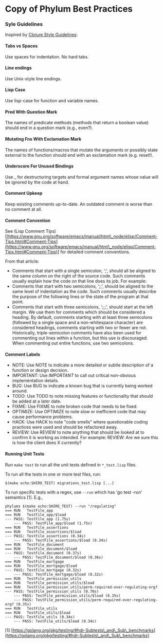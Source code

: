 # Copy of Phylum Best Practices

### Syle Guidelines

Inspired by [Clojure Style Guidelines](https://github.com/bbatsov/clojure-style-guide#lisp-case):

#### Tabs vs Spaces

Use spaces for indentation. No hard tabs.

#### Line endings

Use Unix-style line endings.

#### Lisp Case

Use lisp-case for function and variable names.

#### Pred With Question Mark

The names of predicate methods (methods that return a boolean value) should end in a question mark (e.g., even?).

#### Mutating Fns With Exclamation Mark

The names of functions/macros that mutate the arguments or possibly state external to the function should end with an exclamation mark (e.g. reset!).

#### Underscore For Unused Bindings

Use \_ for destructuring targets and formal argument names whose value will be ignored by the code at hand.

#### Comment Upkeep

Keep existing comments up-to-date. An outdated comment is worse than no comment at all.

#### Comment Convention

See (Lisp Comment Tips)\[[https://www.gnu.org/software/emacs/manual/html\_node/elisp/Comment-Tips.html#Comment-Tips](https://www.gnu.org/software/emacs/manual/html\_node/elisp/Comment-Tips.html#Comment-Tips)] for detailed comment conventions.

From that article:

* Comments that start with a single semicolon, ‘;’, should all be aligned to the same column on the right of the source code. Such comments usually explain how the code on that line does its job. For example:
* Comments that start with two semicolons, ‘;;’, should be aligned to the same level of indentation as the code. Such comments usually describe the purpose of the following lines or the state of the program at that point.
* Comments that start with three semicolons, ‘;;;’, should start at the left margin. We use them for comments which should be considered a heading. By default, comments starting with at least three semicolons (followed by a single space and a non-whitespace character) are considered headings, comments starting with two or fewer are not. Historically, triple-semicolon comments have also been used for commenting out lines within a function, but this use is discouraged. When commenting out entire functions, use two semicolons.

#### Comment Labels

* NOTE: Use NOTE to indicate a more detailed or subtle description of a function or design decision.
* IMPORTANT: Use _IMPORTANT_ to call out critical non-obvious implementation details.
* BUG: Use BUG to indicate a known bug that is currently being worked around.
* TODO: Use TODO to note missing features or functionality that should be added at a later date.
* FIXME: Use FIXME to note broken code that needs to be fixed.
* OPTIMIZE: Use OPTIMIZE to note slow or inefficient code that may cause performance problems.
* HACK: Use HACK to note "code smells" where questionable coding practices were used and should be refactored away.
* REVIEW: Use REVIEW to note anything that should be looked at to confirm it is working as intended. For example: REVIEW: Are we sure this is how the client does X currently?

#### Running Unit Tests

Run `make test` to run all the unit tests defined in `*_test.lisp` files.

To run all the tests in one or more test files, run:

```
$(make echo:SHIRO_TEST) migrations_test.lisp [...]
```

To run specific tests with a regex, use `--run` which has 'go test -run' semantics \[1]. E.g.,

```
phylum❯ $(make echo:SHIRO_TEST) --run "/regulating"
=== RUN   TestFile_app
=== RUN   TestFile_app/$load
--- PASS: TestFile_app (1.75s)
    --- PASS: TestFile_app/$load (1.75s)
=== RUN   TestFile_assertions
=== RUN   TestFile_assertions/$load
--- PASS: TestFile_assertions (0.34s)
    --- PASS: TestFile_assertions/$load (0.34s)
=== RUN   TestFile_document
=== RUN   TestFile_document/$load
--- PASS: TestFile_document (0.37s)
    --- PASS: TestFile_document/$load (0.36s)
=== RUN   TestFile_mortgage
=== RUN   TestFile_mortgage/$load
--- PASS: TestFile_mortgage (0.32s)
    --- PASS: TestFile_mortgage/$load (0.32s)
=== RUN   TestFile_permission_utils
=== RUN   TestFile_permission_utils/$load
=== RUN   TestFile_permission_utils/perm-required-over-regulating-org?
--- PASS: TestFile_permission_utils (0.70s)
    --- PASS: TestFile_permission_utils/$load (0.35s)
    --- PASS: TestFile_permission_utils/perm-required-over-regulating-org? (0.35s)
=== RUN   TestFile_utils
=== RUN   TestFile_utils/$load
--- PASS: TestFile_utils (0.34s)
    --- PASS: TestFile_utils/$load (0.34s)
```

\[1] [https://golang.org/pkg/testing/#hdr-Subtests\_and\_Sub\_benchmarks](https://golang.org/pkg/testing/#hdr-Subtests\_and\_Sub\_benchmarks)
